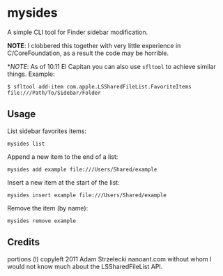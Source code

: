 # mysides #

A simple CLI tool for Finder sidebar modification.

**NOTE**: I clobbered this together with very little experience in C/CoreFoundation, as a result the code may be horrible.

**NOTE*: As of 10.11 El Capitan you can also use `sfltool` to achieve similar things. Example:

    $ sfltool add-item com.apple.LSSharedFileList.FavoriteItems file:///Path/To/Sidebar/Folder

## Usage ##

List sidebar favorites items:

    mysides list

Append a new item to the end of a list:

    mysides add example file:///Users/Shared/example

Insert a new item at the start of the list:

    mysides insert example file:///Users/Shared/example

Remove the item (by name):

    mysides remove example

## Credits ##

portions (l) copyleft 2011 Adam Strzelecki nanoant.com
without whom I would not know much about the LSSharedFileList API.
